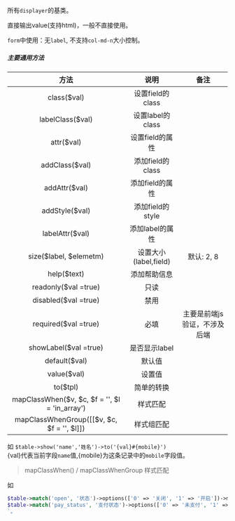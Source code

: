 所有`displayer`的基类。

直接输出value(支持html)，一般不直接使用。

`form`中使用：无`label`, 不支持`col-md-n`大小控制。

##### 主要通用方法
|  方法    |  说明    |  备注  |
| :--: | :--: | :--: |
|class($val)|设置field的class||
|labelClass($val) | 设置label的class ||
|attr($val) | 设置field的属性 ||
|addClass($val) |添加field的class ||
|addAttr($val) |添加field的属性 ||
|addStyle($val) |  添加field的style ||
|labelAttr($val) | 添加label的属性 ||
|size($label, $elemetm) | 设置大小(label,field)|默认: 2, 8|
|help($text) | 添加帮助信息 ||
|readonly($val =true) | 只读 ||
|disabled($val =true) | 禁用 ||
|required($val =true) | 必填 |主要是前端js验证，不涉及后端|
|showLabel($val =true) | 是否显示label ||
|default($val) | 默认值 ||
|value($val) | 设置值 ||
|to($tpl) | 简单的转换 ||
|mapClassWhen($v, $c, $f = '', $l = 'in_array') | 样式匹配 ||
|mapClassWhenGroup([[$v, $c, $f = '', $l]]) | 样式组匹配 ||

如 `$table->show('name','姓名')->to('{val}#{mobile}')`  
{val}代表当前字段`name`值,{mobile}为这条记录中的`mobile`字段值。

>mapClassWhen() / mapClassWhenGroup 样式匹配  

如 
```php
$table->match('open', '状态')->options(['0' => '关闭', '1' => '开启'])->mapClassWhen(1, 'hidden');
$table->match('pay_status', '支付状态')->options(['0' => '未支付', '1' => '已支付', '2' =>'已关闭'])->mapClassWhenGroup([[1, 'success'], [2, 'danger']])
`。
```